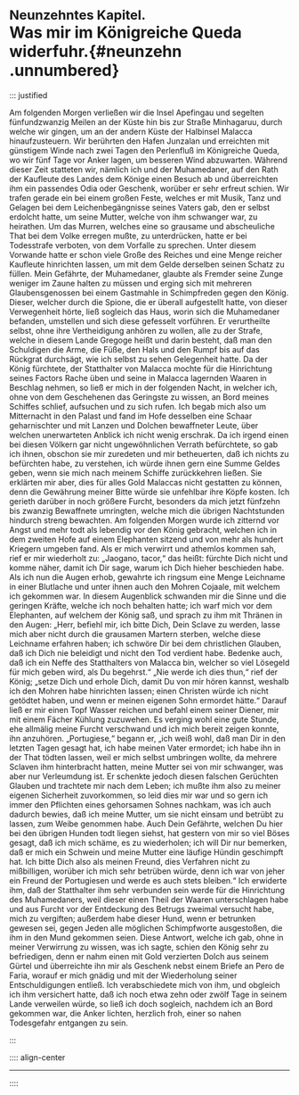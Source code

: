 # <small>Neunzehntes Kapitel.</small><br />Was mir im Königreiche Queda widerfuhr.{#neunzehn .unnumbered}

::: justified

Am folgenden Morgen verließen wir die Insel Apefingau und segelten
fünfundzwanzig Meilen an der Küste hin bis zur Straße Minhagaruu, durch welche
wir gingen, um an der andern Küste der Halbinsel Malacca hinaufzusteuern. Wir
berührten den Hafen Junzalan und erreichten mit günstigem Winde nach zwei Tagen
den Perlenfluß im Königreiche Queda, wo wir fünf Tage vor Anker lagen, um
besseren Wind abzuwarten. Während dieser Zeit statteten wir, nämlich ich und der
Muhamedaner, auf den Rath der Kaufleute des Landes dem Könige einen Besuch ab
und überreichten ihm ein passendes Odia oder Geschenk, worüber er sehr erfreut
schien. Wir trafen gerade ein bei einem großen Feste, welches er mit Musik, Tanz
und Gelagen bei dem Leichenbegängnisse seines Vaters gab, den er selbst erdolcht
hatte, um seine Mutter, welche von ihm schwanger war, zu heirathen. Um das
Murren, welches eine so grausame und abscheuliche That bei dem Volke erregen
mußte, zu unterdrücken, hatte er bei Todesstrafe verboten, von dem Vorfalle zu
sprechen. Unter diesem Vorwande hatte er schon viele Große des Reiches und eine
Menge reicher Kaufleute hinrichten lassen, um mit dem Gelde derselben seinen
Schatz zu füllen. Mein Gefährte, der Muhamedaner, glaubte als Fremder seine
Zunge weniger im Zaune halten zu müssen und erging sich mit mehreren
Glaubensgenossen bei einem Gastmahle in Schimpfreden gegen den König. Dieser,
welcher durch die Spione, die er überall aufgestellt hatte, von dieser
Verwegenheit hörte, ließ sogleich das Haus, worin sich die Muhamedaner befanden,
umstellen und sich diese gefesselt vorführen. Er verurtheilte selbst, ohne ihre
Vertheidigung anhören zu wollen, alle zu der Strafe, welche in diesem Lande
Gregoge heißt und darin besteht, daß man den Schuldigen die Arme, die Füße, den
Hals und den Rumpf bis auf das Rückgrat durchsägt, wie ich selbst zu sehen
Gelegenheit hatte. Da der König fürchtete, der Statthalter von Malacca mochte
für die Hinrichtung seines Factors Rache üben und seine in Malacca lagernden
Waaren in Beschlag nehmen, so ließ er mich in der folgenden Nacht, in welcher
ich, ohne von dem Geschehenen das Geringste zu wissen, an Bord meines Schiffes
schlief, aufsuchen und zu sich rufen. Ich begab mich also um Mitternacht in den
Palast und fand im Hofe desselben eine Schaar geharnischter und mit Lanzen und
Dolchen bewaffneter Leute, über welchen unerwarteten Anblick ich nicht wenig
erschrak. Da ich irgend einen bei diesen Völkern gar nicht ungewöhnlichen
Verrath befürchtete, so gab ich ihnen, obschon sie mir zuredeten und mir
betheuerten, daß ich nichts zu befürchten habe, zu verstehen, ich würde ihnen
gern eine Summe Geldes geben, wenn sie mich nach meinem Schiffe zurückkehren
ließen. Sie erklärten mir aber, dies für alles Gold Malaccas nicht gestatten zu
können, denn die Gewährung meiner Bitte würde sie unfehlbar ihre Köpfe kosten.
Ich gerieth darüber in noch größere Furcht, besonders da mich jetzt fünfzehn bis
zwanzig Bewaffnete umringten, welche mich die übrigen Nachtstunden hindurch
streng bewachten. Am folgenden Morgen wurde ich zitternd vor Angst und mehr todt
als lebendig vor den König gebracht, welchen ich in dem zweiten Hofe auf einem
Elephanten sitzend und von mehr als hundert Kriegern umgeben fand. Als er mich
verwirrt und athemlos kommen sah, rief er mir wiederholt zu: „Jaogano, tacor,“
das heißt: fürchte Dich nicht und komme näher, damit ich Dir sage, warum ich
Dich hieher beschieden habe. Als ich nun die Augen erhob, gewahrte ich ringsum
eine Menge Leichname in einer Blutlache und unter ihnen auch den Mohren Cojaale,
mit welchem ich gekommen war. In diesem Augenblick schwanden mir die Sinne und
die geringen Kräfte, welche ich noch behalten hatte; ich warf mich vor dem Elephanten, 
auf welchem der König saß, und sprach zu ihm mit Thränen in den Augen:
„Herr, befiehl mir, ich bitte Dich, Dein Sclave zu werden, lasse mich aber nicht
durch die grausamen Martern sterben, welche diese Leichname erfahren haben; ich
schwöre Dir bei dem christlichen Glauben, daß ich Dich nie beleidigt und nicht
den Tod verdient habe. Bedenke auch, daß ich ein Neffe des Statthalters von
Malacca bin, welcher so viel Lösegeld für mich geben wird, als Du begehrst.“
„Nie werde ich dies thun,“ rief der König; „setze Dich und erhole Dich, damit Du
von mir hören kannst, weshalb ich den Mohren habe hinrichten lassen; einen
Christen würde ich nicht getödtet haben, und wenn er meinen eigenen Sohn
ermordet hätte.“ Darauf ließ er mir einen Topf Wasser reichen und befahl einem
seiner Diener, mir mit einem Fächer Kühlung zuzuwehen. Es verging wohl eine gute
Stunde, ehe allmälig meine Furcht verschwand und ich mich bereit zeigen konnte,
ihn anzuhören. „Portugiese,“ begann er, „ich weiß wohl, daß man Dir in den
letzten Tagen gesagt hat, ich habe meinen Vater ermordet; ich habe ihn in der
That tödten lassen, weil er mich selbst umbringen wollte, da mehrere Sclaven ihm
hinterbracht hatten, meine Mutter sei von mir schwanger, was aber nur
Verleumdung ist. Er schenkte jedoch diesen falschen Gerüchten Glauben und
trachtete mir nach dem Leben; ich mußte ihm also zu meiner eigenen Sicherheit
zuvorkommen, so leid dies mir war und so gern ich immer den Pflichten eines
gehorsamen Sohnes nachkam, was ich auch dadurch bewies, daß ich meine Mutter, um
sie nicht einsam und betrübt zu lassen, zum Weibe genommen habe. Auch Dein
Gefährte, welchen Du hier bei den übrigen Hunden todt liegen siehst, hat gestern
von mir so viel Böses gesagt, daß ich mich schäme, es zu wiederholen; ich will
Dir nur bemerken, daß er mich ein Schwein und meine Mutter eine läufige Hündin
geschimpft hat. Ich bitte Dich also als meinen Freund, dies Verfahren nicht zu
mißbilligen, worüber ich mich sehr betrüben würde, denn ich war von jeher ein
Freund der Portugiesen und werde es auch stets bleiben.“ Ich erwiderte ihm, daß
der Statthalter ihm sehr verbunden sein werde für die Hinrichtung des
Muhamedaners, weil dieser einen Theil der Waaren unterschlagen habe und aus
Furcht vor der Entdeckung des Betrugs zweimal versucht habe, mich zu vergiften;
außerdem habe dieser Hund, wenn er betrunken gewesen sei, gegen Jeden alle
möglichen Schimpfworte ausgestoßen, die ihm in den Mund gekommen seien. Diese
Antwort, welche ich gab, ohne in meiner Verwirrung zu wissen, was ich sagte,
schien den König sehr zu befriedigen, denn er nahm einen mit Gold verzierten
Dolch aus seinem Gürtel und überreichte ihn mir als Geschenk nebst einem Briefe
an Pero de Faria, worauf er mich gnädig und mit der Wiederholung seiner
Entschuldigungen entließ. Ich verabschiedete mich von ihm, und obgleich ich ihm
versichert hatte, daß ich noch etwa zehn oder zwölf Tage in seinem Lande
verweilen würde, so ließ ich doch sogleich, nachdem ich an Bord gekommen war,
die Anker lichten, herzlich froh, einer so nahen Todesgefahr entgangen zu sein.

:::

:::: align-center
****
::::

